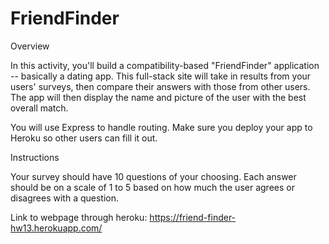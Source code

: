 # FriendFinder

Overview

In this activity, you'll build a compatibility-based "FriendFinder" application -- basically a dating app. This full-stack site will take in results from your users' surveys, then compare their answers with those from other users. The app will then display the name and picture of the user with the best overall match. 

You will use Express to handle routing. Make sure you deploy your app to Heroku so other users can fill it out.

Instructions


Your survey should have 10 questions of your choosing. Each answer should be on a scale of 1 to 5 based on how much the user agrees or disagrees with a question.

Link to webpage through heroku: https://friend-finder-hw13.herokuapp.com/